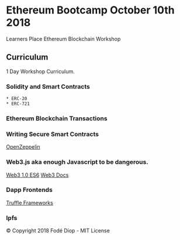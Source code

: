 # Ethereum Bootcamp October 10th 2018
Learners Place Ethereum Blockchain Workshop

## Curriculum
1 Day Workshop Curriculum.

### Solidity and Smart Contracts
    * ERC-20
    * ERC-721

### Ethereum Blockchain Transactions


### Writing Secure Smart Contracts
[OpenZeppelin](https://github.com/OpenZeppelin/openzeppelin-solidity)

### Web3.js aka enough Javascript to be dangerous.
[Web3 1.0 ES6](https://github.com/ethereum/web3.js/tree/1.0ES6)
[Web3 Docs](https://web3js.readthedocs.io/en/1.0/index.html)

### Dapp Frontends
[Truffle Frameworks](https://truffleframework.com/truffle)

### Ipfs

© Copyright 2018 Fodé Diop - MIT License

